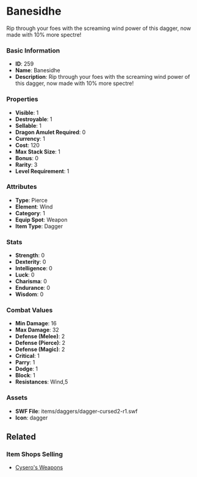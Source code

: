 # Banesidhe

Rip through your foes with the screaming wind power of this dagger, now made with 10% more spectre!

### Basic Information

- **ID**: 259
- **Name**: Banesidhe
- **Description**: Rip through your foes with the screaming wind power of this dagger, now made with 10% more spectre!

### Properties

- **Visible**: 1
- **Destroyable**: 1
- **Sellable**: 1
- **Dragon Amulet Required**: 0
- **Currency**: 1
- **Cost**: 120
- **Max Stack Size**: 1
- **Bonus**: 0
- **Rarity**: 3
- **Level Requirement**: 1

### Attributes

- **Type**: Pierce
- **Element**: Wind
- **Category**: 1
- **Equip Spot**: Weapon
- **Item Type**: Dagger

### Stats

- **Strength**: 0
- **Dexterity**: 0
- **Intelligence**: 0
- **Luck**: 0
- **Charisma**: 0
- **Endurance**: 0
- **Wisdom**: 0

### Combat Values

- **Min Damage**: 16
- **Max Damage**: 32
- **Defense (Melee)**: 2
- **Defense (Pierce)**: 2
- **Defense (Magic)**: 2
- **Critical**: 1
- **Parry**: 1
- **Dodge**: 1
- **Block**: 1
- **Resistances**: Wind,5

### Assets

- **SWF File**: items/daggers/dagger-cursed2-r1.swf
- **Icon**: dagger

## Related

### Item Shops Selling

- [Cysero's Weapons](../item-shops/44-cysero-s-weapons.md)

